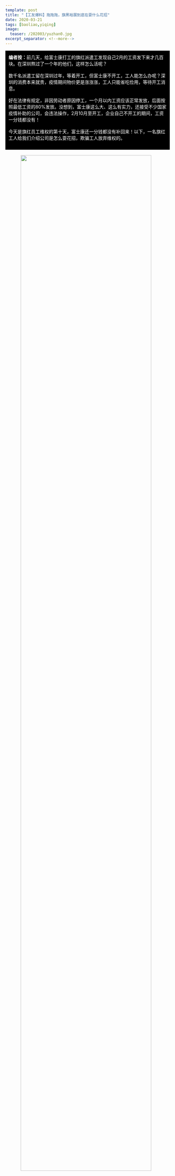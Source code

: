 ```yaml
---
template: post
title: "【工友爆料】拖拖拖，旗黑裕展到底在耍什么花招"
date: 2020-03-21
tags: [baoliao,yiqing]
image:
  teaser: /202003/yuzhan0.jpg
excerpt_separator: <!--more-->
---
```



<div style="width:98%;padding:10px;background-color:black;color:white;margin:0;">
<strong>编者按：</strong>前几天，给富士康打工的旗红派遣工发现自己2月的工资发下来才几百块。在深圳熬过了一个年的他们，这样怎么活呢？<br><br>
数千名派遣工留在深圳过年，等着开工，但富士康不开工，工人能怎么办呢？深圳的消费本来就贵，疫情期间物价更是涨涨涨，工人只能省吃俭用，等待开工消息。<br><br>
好在法律有规定，非因劳动者原因停工，一个月以内工资应该正常发放，后面按照最低工资的80%发放。没想到，富士康这么大、这么有实力，还接受不少国家疫情补助的公司，会违法操作，2月10月至开工，企业自己不开工的期间，工资一分钱都没有！<br><br>
今天是旗红员工维权的第十天，富士康还一分钱都没有补回来！以下，一名旗红工人给我们介绍公司是怎么耍花招，欺骗工人放弃维权的。<br><br>
</div><br>

<div style="text-align:center"><img src="/images/202003/yuzhan1.jpg" width="90%"></div>

裕展的工友们已经维权10天了，目前我们还没看到一分钱。

其实这次数目不算很大，但我们明白，厂里和旗黑就是想利用这一点克扣，以为我们会默不作声，所以才更得要回我们该得的。

从年前宣传5000块红包激励、留守奖励，到发下工资来发现都没兑现，再到如今连补贴方案都没个准信，富士康和中介的真面目也暴露得越发明显了。

<div style="text-align:center;background-color:red;color:white"><h3>  一、留守待命？分明是分化瓦解  </h3></div>

占公司一多半的派遣工工友，先是莫名其妙地发现打过来的工资只有2月3-9之间5个工作日的底薪。然后又被告知，60元2月上岗激励只有正式工有。

**富士康还专门发明了一个叫“留守待命”的定义，从头至尾都只有“留守待命”人员才有资格加了两条要求：1.要求追缴的工友必须属于春节留守人员，1.22或1.23出勤大于等于8H；2.留守人员不能离开过深圳。**

<div style="text-align:center"><img src="/images/202003/yuzhan2.jpg" width="90%"></div>

根据国家处理新冠肺炎期间劳动关系的意见，2月份应当发放全部底薪。**我们实在是想不明白，是不是留守人员、有没有离开过深圳，和发不发底薪（也就是富士康叫得好听的“补贴”）有一毛钱关系吗？**发明这个概念又居心何在？

看着工友们为了证明自己的行踪忙得团团转，为了离开过深圳懊悔不已，恐怕人资和中介心里都笑开花了。

2月底薪是咱所有派遣工共同的利益，可在富士康的精心设计下，非留守的、中途去过外地的工友，就这么被划归为“不应得”，排除在了维权的大部队之外。

搞出一些奇怪的规定，把本来团结的维权工人分开，再挨个对付，这是资本家的惯用伎俩。大家原本就是同一条船上的人，诉求应该一起提，<strong><span style="color:red">符不符合条件的工友，都可以一块去找信访办、找人资中介要说法。</span>离过深的工友不必沮丧，其他工友也最好能和他们一块想办法，比如帮他们拨打投诉电话、集体向劳动局施压！</strong>

<div style="text-align:center;background-color:red;color:white"><h3>  二、只催交材料不公示方案，又在忽悠人？  </h3></div>

周一、周二两天，工友们去了劳动局、信访办。虽然没达成协议，但裕展大概是迫于压力，有工友陆陆续续收到了登记的通知，要求大家提交材料。

但是，补贴方案到底是从2.10-2.16还是从2.10到上班前一天所有工作日，离过深的员工给不给补、补多少，已经发了的会不会再从三月工资倒扣，我们都不清楚！

<div style="text-align:center"><img src="/images/202003/yuzhan3.jpg" width="90%"></div>

文件里说去过东莞惠州不算离深，但已经有人接到电话，被告知去过惠州不可以，补不了；也有课长和员工说，不会再给补了；又有通知，19年10月份前来的才有。裕展这是在逗我们玩呢？

**人资把以上问题制作个表格公示出来，然后严格按规矩办，是那么困难的事情吗？**当然不是，他们是不会透露补偿方案的，即便我们去问他们，他们也会搪塞我们：“先交材料，到时候有就是有没有就是没有了”。

什么叫“有就是有没有就是没有”？这样我们能拿到多少不都掌握在他们手上，我们工人有没有一点尊严？

<div style="text-align:center"><img src="/images/202003/yuzhan4.jpg" width="90%"><br><em>不提交材料，补贴居然要倒扣</em></div><br>

一个大家满意的解决方案没有什么好遮遮掩掩的。<strong><span style="color:red">富士康不给准信，正好说明了这个方案一定很不合理、很不公平，工友们看了一定不满意。</span></strong>当我们抱着最后一丝幻想一直等待下去，不再进行抗议，他们的目的也就达到了。**待到三月份工资下来再傻眼，生米也就煮成熟饭了，那时候好些人肯定已经离职，拖久了大伙的心气也没了，旗黑和裕展就可以安心地把黑钱塞进自己的腰包了。**

各个产线通知的也不同，有的是18号截至，有的19号晚上才紧急通知，还有的工友至今没有接到任何通知。对证明材料的要求也反复在变。**我们不得不怀疑，收集材料只不过是又一波缓兵之计**，就算能多少发一些，结果也不尽如人意。

富士康好一波拖延大法，咱们一直等下去的话太被动了。<strong><span style="color:red">各位工友快快行动起来，趁事情还没过去，约好去一趟信访局，或者继续拨打投诉电话施压，逼资本家对此事负责。</span></strong>

**前面的努力万万不要白费，起码咱们要不后悔！**

 <div style="text-align:center;background-color:red;color:white"><h3>  三、5000转正奖励能不能有，丰厚奖励一开始就是骗局？  </h3></div>

我们好多人之所以春节选择不回家，留在这苦逼地干活，就是看中了留守奖励，想多赚点钱。没想到700块的留守奖也没了，2月份底薪也没了。**我们苦守在这里不但没挣到钱，还欠了新债。**

富士康急着招人完成春节产能的时候，把待遇说得天花乱坠；把人忽悠来，用完了，就像现在这样肆无忌惮地克扣。

这个月，裕展又放卫星：1月15日前入职的派遣工，只要在3/15前返岗并工作满90天，即可获得5000元的大红包。

<div style="text-align:center"><img src="/images/202003/yuzhan5.jpg" width="90%"></div>

可是大伙想过没有，在“工作满90天”以前，我们就得续签合同，工价会降到18或者19.。而且富士康一定会叫我们在拿到最后2000块前转正或者离职，到时候不算中介员工在职你能说什么？富士康哪里会白白给我们奖励，早就算计好的。

**就像一位工友所说的：“当你踩进一个坑的时候，会发现另一个坑。当你反应过来这个套路的时候，会发现是连环套。”**

中介和富士康勾结在一起，就是这样一次次设置圈套，忽悠我们，再宰割我们的。他们是靠吸我们的血才赚了这么多钱。

我们已经被骗了很多次了，早该抛弃对他们的幻想，争取把主动权掌握在自己手上！<strong><span style="color:red">出路唯有集体去维权，能不能成功，全在于大家团结齐心。</span></strong>
